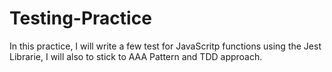 # Testing-Practice
In this practice, I will write a few test for JavaScritp functions using the Jest Librarie, I will also to stick to AAA Pattern and TDD approach.
